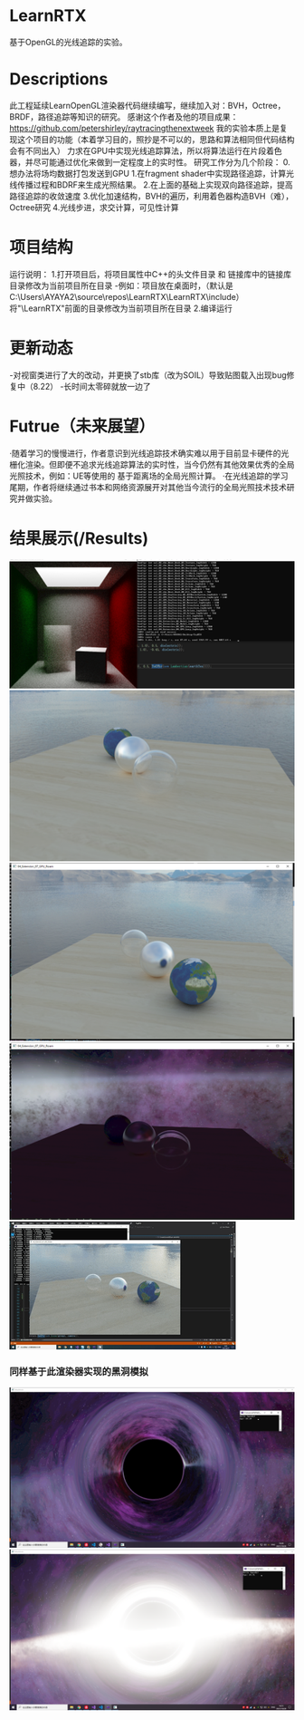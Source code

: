 # LearnRTX
基于OpenGL的光线追踪的实验。

# Descriptions
此工程延续LearnOpenGL渲染器代码继续编写，继续加入对：BVH，Octree，BRDF，路径追踪等知识的研究。
感谢这个作者及他的项目成果：https://github.com/petershirley/raytracingthenextweek
我的实验本质上是复现这个项目的功能（本着学习目的，照抄是不可以的，思路和算法相同但代码结构会有不同出入）
力求在GPU中实现光线追踪算法，所以将算法运行在片段着色器，并尽可能通过优化来做到一定程度上的实时性。
研究工作分为几个阶段：
0.想办法将场均数据打包发送到GPU
1.在fragment shader中实现路径追踪，计算光线传播过程和BDRF来生成光照结果。
2.在上面的基础上实现双向路径追踪，提高路径追踪的收敛速度
3.优化加速结构，BVH的遍历，利用着色器构造BVH（难），Octree研究
4.光线步进，求交计算，可见性计算

# 项目结构
运行说明：
1.打开项目后，将项目属性中C++的头文件目录 和 链接库中的链接库目录修改为当前项目所在目录
    -例如：项目放在桌面时，（默认是C:\Users\AYAYA2\source\repos\LearnRTX\LearnRTX\include） 将"\LearnRTX"前面的目录修改为当前项目所在目录
2.编译运行

# 更新动态
-对视窗类进行了大的改动，并更换了stb库（改为SOIL）导致贴图载入出现bug修复中（8.22）
-长时间太零碎就放一边了

# Futrue（未来展望）
·随着学习的慢慢进行，作者意识到光线追踪技术确实难以用于目前显卡硬件的光栅化渲染。但即便不追求光线追踪算法的实时性，当今仍然有其他效果优秀的全局光照技术，例如：UE等使用的 基于距离场的全局光照计算。
·在光线追踪的学习尾期，作者将继续通过书本和网络资源展开对其他当今流行的全局光照技术技术研究并做实验。

# 结果展示(/Results)
![Image text](https://github.com/realAYAYA/LearnRTX/blob/main/Results/ResOnCpu.png)
![Image text](https://github.com/realAYAYA/LearnRTX/blob/main/Results/ResOnGpu1%20.png)
![Image text](https://github.com/realAYAYA/LearnRTX/blob/main/Results/ResOnGpu2.png)
![Image text](https://github.com/realAYAYA/LearnRTX/blob/main/Results/ResOnGpu3.png)
![Image text](https://github.com/realAYAYA/LearnRTX/blob/main/Results/res11.gif)

### 同样基于此渲染器实现的黑洞模拟
![Image text](https://github.com/realAYAYA/LearnRTX/blob/main/Results/blackhole1.png)
![Image text](https://github.com/realAYAYA/LearnRTX/blob/main/Results/blackhole2.png)
